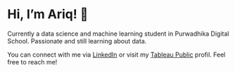 # Hi, I’m Ariq! 👋
Currently a data science and machine learning student in Purwadhika Digital School. Passionate and still learning about data. 

You can connect with me via [LinkedIn](https://www.linkedin.com/in/muhammad-ariq/) or visit my [Tableau Public](https://public.tableau.com/profile/muhammad.ariq.budipraja11#!/) profil. Feel free to reach me!
<!---
ariqmuh/ariqmuh is a ✨ special ✨ repository because its `README.md` (this file) appears on your GitHub profile.
You can click the Preview link to take a look at your changes.
--->
